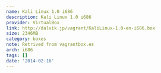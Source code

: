 ```yaml
---
name: Kali Linux 1.0 i686
description: Kali Linux 1.0 i686
provider: VirtualBox
link: http://dalvik.jp/vagrant/KaliLinux-1.0-en-i686.box
size: 2346MB
category: boxes
note: Retrived from vagrantbox.es
arch: i686
tags: []
date: '2014-02-16'
---
```

